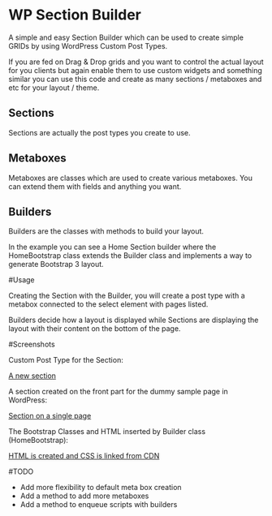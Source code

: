 # WP Section Builder

A simple and easy Section Builder which can be used to create simple GRIDs by using WordPress Custom Post Types.

If you are fed on Drag & Drop grids and you want to control the actual layout for you clients but again enable them to use custom widgets and something similar you can use this code and create as many sections / metaboxes and etc for your layout / theme.

## Sections

Sections are actually the post types you create to use. 

## Metaboxes

Metaboxes are classes which are used to create various metaboxes. You can extend them with fields and anything you want.

## Builders

Builders are the classes with methods to build your layout. 

In the example you can see a Home Section builder where the HomeBootstrap class extends the Builder class and implements a way to generate Bootstrap 3 layout.

#Usage

Creating the Section with the Builder, you will create a post type with a metabox connected to the select element with pages listed. 

Builders decide how a layout is displayed while Sections are displaying the layout with their content on the bottom of the page.


#Screenshots

Custom Post Type for the Section:

[A new section](img/wp-home-section-admin.JPG)


A section created on the front part for the dummy sample page in WordPress:

[Section on a single page](img/wp-home-section-sample-page.JPG)


The Bootstrap Classes and HTML inserted by Builder class (HomeBootstrap):

[HTML is created and CSS is linked from CDN](img/wp-home-section-sample-page-bootstrap.JPG)


#TODO

- Add more flexibility to default meta box creation
- Add a method to add more metaboxes
- Add a method to enqueue scripts with builders


